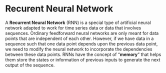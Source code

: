 # Recurent Neural Network

A **Recurrent Neural Network** (RNN) is a special type of artificial neural network adapted to work for time series data or data that involves sequences. Ordinary feedforward neural networks are only meant for data points that are independent of each other. However, if we have data in a sequence such that one data point depends upon the previous data point, we need to modify the neural network to incorporate the dependencies between these data points. RNNs have the concept of “**memory**” that helps them store the states or information of previous inputs to generate the next output of the sequence.
